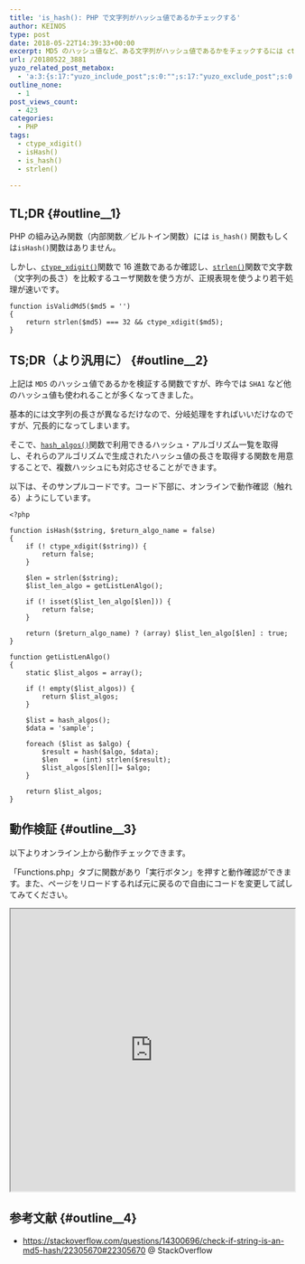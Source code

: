 ```yaml
---
title: 'is_hash(): PHP で文字列がハッシュ値であるかチェックする'
author: KEINOS
type: post
date: 2018-05-22T14:39:33+00:00
excerpt: MD5 のハッシュ値など、ある文字列がハッシュ値であるかをチェックするには ctype_xdigit() 関数と strlen () 関数を使って isHash() もしくは is_hash() ユーザ関数を作成すると良いでしょう。
url: /20180522_3881
yuzo_related_post_metabox:
  - 'a:3:{s:17:"yuzo_include_post";s:0:"";s:17:"yuzo_exclude_post";s:0:"";s:21:"yuzo_disabled_related";N;}'
outline_none:
  - 1
post_views_count:
  - 423
categories:
  - PHP
tags:
  - ctype_xdigit()
  - isHash()
  - is_hash()
  - strlen()

---
```

## TL;DR {#outline__1}

PHP の組み込み関数（内部関数／ビルトイン関数）には `is_hash()` 関数もしくは`isHash()`関数はありません。

しかし、[`ctype_xdigit()`][1]関数で 16 進数であるか確認し、[`strlen()`][2]関数で文字数（文字列の長さ）を比較するユーザ関数を使う方が、正規表現を使うより若干処理が速いです。

    function isValidMd5($md5 = '')
    {
        return strlen($md5) === 32 && ctype_xdigit($md5);
    }


## TS;DR（より汎用に） {#outline__2}

上記は `MD5` のハッシュ値であるかを検証する関数ですが、昨今では `SHA1` など他のハッシュ値も使われることが多くなってきました。

基本的には文字列の長さが異なるだけなので、分岐処理をすればいいだけなのですが、冗長的になってしまいます。

そこで、[`hash_algos()`][3]関数で利用できるハッシュ・アルゴリズム一覧を取得し、それらのアルゴリズムで生成されたハッシュ値の長さを取得する関数を用意することで、複数ハッシュにも対応させることができます。

以下は、そのサンプルコードです。コード下部に、オンラインで動作確認（触れる）ようにしています。

<pre><code class="php">&lt;?php

function isHash($string, $return_algo_name = false)
{
    if (! ctype_xdigit($string)) {
        return false;
    }

    $len = strlen($string);
    $list_len_algo = getListLenAlgo();

    if (! isset($list_len_algo[$len])) {
        return false;
    }

    return ($return_algo_name) ? (array) $list_len_algo[$len] : true;
}

function getListLenAlgo()
{
    static $list_algos = array();

    if (! empty($list_algos)) {
        return $list_algos;
    }

    $list = hash_algos();
    $data = 'sample';

    foreach ($list as $algo) {
        $result = hash($algo, $data);
        $len    = (int) strlen($result);
        $list_algos[$len][]= $algo;
    }

    return $list_algos;
}
</code></pre>

## 動作検証 {#outline__3}

以下よりオンライン上から動作チェックできます。

「Functions.php」タブに関数があり「実行ボタン」を押すと動作確認ができます。また、ページをリロードするれば元に戻るので自由にコードを変更して試してみてください。

<iframe src="https://paiza.io/projects/e/nZ9LfsUAERSI_G-SNnckAQ?theme=terminal" width="100%" height="500" scrolling="no" seamless="seamless"></iframe>

## 参考文献 {#outline__4}

  * https://stackoverflow.com/questions/14300696/check-if-string-is-an-md5-hash/22305670#22305670 @ StackOverflow

 [1]: http://php.net/manual/ja/function.ctype-xdigit.php
 [2]: http://php.net/manual/ja/function.strlen.php
 [3]: http://php.net/manual/ja/function.hash-algos.php